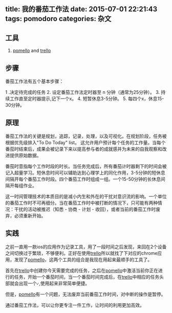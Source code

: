 title: 我的番茄工作法
date: 2015-07-01 22:21:43
tags: pomodoro
categories: 杂文
---
## 工具
1. [pomello](http://www.tinynudge.co/pomello/) and [trello](https://trello.com/)

## 步骤
番茄工作法有五个基本步骤：

1 .决定待完成的任务
2. 设定番茄工作法定时器至 n 分钟（通常为25分钟）。
3. 持续工作直至定时器提示,记下一个x。
4. 短暂休息3-5分钟。
5. 每四个x，休息15-30分钟。

## 原理
番茄工作法的关键是规划，追踪，记录，处理，以及可视化。在规划阶段，任务被根据优先级排入"To Do Today" list。 这允许用户预计每个任务的工作量。当每个番茄时结束后，成果会被记录下来以提高参与者的成就感并为未来的自我观察和改进提供原始数据。

番茄时意指每个工作时段的时长。当任务完成后，所有番茄计时器剩下的时间会被记入超量学习。短休息时间可以辅助达到心理学上的同化作用，3-5分钟的短休息间隔开每个番茄工作时段。四个番茄工作时组成一组。一个15-50分钟的长休息间隔开每组作业。

这一时间管理技术的本质目的是减小内生和外在的干扰对意识流的影响。一个单位的番茄工作时不可再细分。当在番茄工作时中被打断的情况下，只可能有两种情况：干扰的活动被推迟（知悉 - 协商 - 计划 - 收回），或者当前的番茄工作时废弃，必须重新开始。

## 实践
之前一直用一款ios的应用作为记录工具，用了一段时间之后发现，来回在2个设备之间切换过于繁琐，不够便利。正好在使用[trello](https://trello.com/)所以就找了下对应的chrome应用，发现了[pomello](http://www.tinynudge.co/pomello/)，这两个工具的组合是我现在用起来最顺手的工具了。

首先在[trello](https://trello.com/)中创建你今天需要完成的任务，之后在[pomello](http://www.tinynudge.co/pomello/)中激活当前你正在进行的任务，开始一个番茄时间，当一个番茄时间完成后，在[trello](https://trello.com/)中相应的任务头部就会出现一个`✓`,使用起来非常简单便捷。

但是，[pomello](http://www.tinynudge.co/pomello/)有一个问题，无法废弃当前番茄工作时间，对中断的操作是暂停。

通过番茄工作法，可以让你更专注一件工作，让时间的利用更加高效。